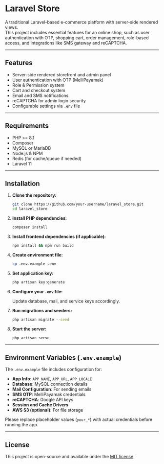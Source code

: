 # Laravel Store

A traditional Laravel-based e-commerce platform with server-side rendered views.  
This project includes essential features for an online shop, such as user authentication with OTP, shopping cart, order management, role-based access, and integrations like SMS gateway and reCAPTCHA.

---

## Features

- Server-side rendered storefront and admin panel
- User authentication with OTP (MelliPayamak)
- Role & Permission system
- Cart and checkout system
- Email and SMS notifications
- reCAPTCHA for admin login security
- Configurable settings via `.env` file

---

## Requirements

- PHP >= 8.1  
- Composer  
- MySQL or MariaDB  
- Node.js & NPM  
- Redis (for cache/queue if needed)  
- Laravel 11

---

## Installation

1. **Clone the repository:**
   ```bash
   git clone https://github.com/your-username/laravel_store.git
   cd laravel_store
   ```

2. **Install PHP dependencies:**
   ```bash
   composer install
   ```

3. **Install frontend dependencies (if applicable):**
   ```bash
   npm install && npm run build
   ```

4. **Create environment file:**
   ```bash
   cp .env.example .env
   ```

5. **Set application key:**
   ```bash
   php artisan key:generate
   ```

6. **Configure your `.env` file:**

   Update database, mail, and service keys accordingly.

7. **Run migrations and seeders:**
   ```bash
   php artisan migrate --seed
   ```

8. **Start the server:**
   ```bash
   php artisan serve
   ```

---

## Environment Variables (`.env.example`)

The `.env.example` file includes configuration for:

- **App Info**: `APP_NAME`, `APP_URL`, `APP_LOCALE`
- **Database**: MySQL connection details
- **Mail Configuration**: For sending emails
- **SMS OTP**: MelliPayamak credentials
- **reCAPTCHA**: Google API keys
- **Session and Cache Drivers**
- **AWS S3 (optional)**: For file storage

Please replace placeholder values (`your_*`) with actual credentials before running the app.

---


## License

This project is open-source and available under the [MIT license](LICENSE).